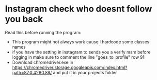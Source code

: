 # Instagram check who doesnt follow you back 
Read this before running the program:
- This program might not always work cause I hardcode some classes names
- if you have the setting in instagram to sends you a verify msm before logging in
make sure to comment the line "goes_to_profile" row 91
- Download chromedriver.exe in https://chromedriver.storage.googleapis.com/index.html?path=87.0.4280.88/
and put it in your projects folder 

